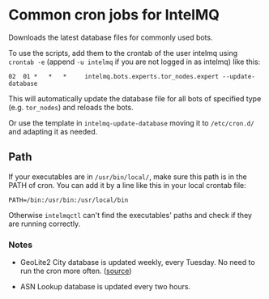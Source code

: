 <!--
SPDX-FileCopyrightText: 2017 Sebastian Wagner

SPDX-License-Identifier: AGPL-3.0-or-later
-->

# Common cron jobs for IntelMQ

Downloads the latest database files for commonly used bots.

To use the scripts, add them to the crontab of the user intelmq using
`crontab -e` (append `-u intelmq` if you are not logged in as intelmq) like this:

    02  01 *   *   *     intelmq.bots.experts.tor_nodes.expert --update-database

This will automatically update the database file for all bots of specified type (e.g. `tor_nodes`) and reloads the bots.

Or use the template in `intelmq-update-database` moving it to `/etc/cron.d/` and
adapting it as needed.

## Path

If your executables are in `/usr/bin/local/`, make sure this path is in the PATH of cron. You can add it by a line like this in your local crontab file:

```
PATH=/bin:/usr/bin:/usr/local/bin
```

Otherwise `intelmqctl` can't find the executables' paths and check if they are running correctly.

### Notes

* GeoLite2 City database is updated weekly, every Tuesday. No need to run the cron more often.
([source](https://support.maxmind.com/geoip-faq/geoip2-and-geoip-legacy-database-updates/how-often-are-the-geoip2-and-geoip-legacy-databases-updated/))

* ASN Lookup database is updated every two hours.
